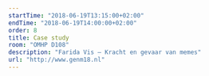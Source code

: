 ```yaml
---
startTime: "2018-06-19T13:15:00+02:00"
endTime: "2018-06-19T14:00:00+02:00"
order: 8
title: Case study
room: "OMHP D108"
description: "Farida Vis – Kracht en gevaar van memes"
url: "http://www.genm18.nl"
---
```

